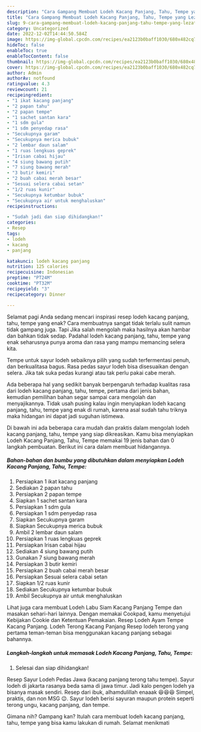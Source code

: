 ```yaml
---
description: "Cara Gampang Membuat Lodeh Kacang Panjang, Tahu, Tempe yang Lezat Sekali}"
title: "Cara Gampang Membuat Lodeh Kacang Panjang, Tahu, Tempe yang Lezat Sekali}"
slug: 9-cara-gampang-membuat-lodeh-kacang-panjang-tahu-tempe-yang-lezat-sekali
category: Uncategorized
date: 2022-12-02T14:44:50.584Z
image: https://img-global.cpcdn.com/recipes/ea2123b0baff1030/680x482cq70/lodeh-kacang-panjang-tahu-tempe-foto-resep-utama.jpg
hideToc: false
enableToc: true
enableTocContent: false
thumbnail: https://img-global.cpcdn.com/recipes/ea2123b0baff1030/680x482cq70/lodeh-kacang-panjang-tahu-tempe-foto-resep-utama.jpg
cover: https://img-global.cpcdn.com/recipes/ea2123b0baff1030/680x482cq70/lodeh-kacang-panjang-tahu-tempe-foto-resep-utama.jpg
author: Admin
authorAv: notfound
ratingvalue: 4.3
reviewcount: 21
recipeingredient:
- "1 ikat kacang panjang"
- "2 papan tahu"
- "2 papan tempe"
- "1 sachet santan kara"
- "1 sdm gula"
- "1 sdm penyedap rasa"
- "Secukupnya garam"
- "Secukupnya merica bubuk"
- "2 lembar daun salam"
- "1 ruas lengkuas geprek"
- "Irisan cabai hijau"
- "4 siung bawang putih"
- "7 siung bawang merah"
- "3 butir kemiri"
- "2 buah cabai merah besar"
- "Sesuai selera cabai setan"
- "1/2 ruas kunir"
- "Secukupnya ketumbar bubuk"
- "Secukupnya air untuk menghaluskan"
recipeinstructions:

- "Sudah jadi dan siap dihidangkan!"
categories:
- Resep
tags:
- lodeh
- kacang
- panjang

katakunci: lodeh kacang panjang 
nutrition: 125 calories
recipecuisine: Indonesian
preptime: "PT24M"
cooktime: "PT32M"
recipeyield: "3"
recipecategory: Dinner

---
```



Selamat pagi Anda sedang mencari inspirasi resep lodeh kacang panjang, tahu, tempe yang enak? Cara membuatnya sangat tidak terlalu sulit namun tidak gampang juga. Tapi Jika salah mengolah maka hasilnya akan hambar dan bahkan tidak sedap. Padahal lodeh kacang panjang, tahu, tempe yang enak seharusnya punya aroma dan rasa yang mampu memancing selera kita.


Tempe untuk sayur lodeh sebaiknya pilih yang sudah terfermentasi penuh, dan berkualitasa bagus. Rasa pedas sayur lodeh bisa disesuaikan dengan selera. Jika tak suka pedas kurangi atau tak perlu pakai cabe merah.

Ada beberapa hal yang sedikit banyak berpengaruh terhadap kualitas rasa dari lodeh kacang panjang, tahu, tempe, pertama dari jenis bahan, kemudian pemilihan bahan segar sampai cara mengolah dan menyajikannya. Tidak usah pusing kalau ingin menyiapkan lodeh kacang panjang, tahu, tempe yang enak di rumah, karena asal sudah tahu triknya maka hidangan ini dapat jadi suguhan istimewa.


Di bawah ini ada beberapa cara mudah dan praktis dalam mengolah lodeh kacang panjang, tahu, tempe yang siap dikreasikan. Kamu bisa menyiapkan Lodeh Kacang Panjang, Tahu, Tempe memakai 19 jenis bahan dan 0 langkah pembuatan. Berikut ini cara dalam membuat hidangannya.

<!--inarticleads1-->

##### Bahan-bahan dan bumbu yang dibutuhkan dalam menyiapkan Lodeh Kacang Panjang, Tahu, Tempe:

1. Persiapkan 1 ikat kacang panjang
1. Sediakan 2 papan tahu
1. Persiapkan 2 papan tempe
1. Siapkan 1 sachet santan kara
1. Persiapkan 1 sdm gula
1. Persiapkan 1 sdm penyedap rasa
1. Siapkan Secukupnya garam
1. Siapkan Secukupnya merica bubuk
1. Ambil 2 lembar daun salam
1. Persiapkan 1 ruas lengkuas geprek
1. Persiapkan Irisan cabai hijau
1. Sediakan 4 siung bawang putih
1. Gunakan 7 siung bawang merah
1. Persiapkan 3 butir kemiri
1. Persiapkan 2 buah cabai merah besar
1. Persiapkan Sesuai selera cabai setan
1. Siapkan 1/2 ruas kunir
1. Sediakan Secukupnya ketumbar bubuk
1. Ambil Secukupnya air untuk menghaluskan


Lihat juga cara membuat Lodeh Labu Siam Kacang Panjang Tempe dan masakan sehari-hari lainnya. Dengan memakai Cookpad, kamu menyetujui Kebijakan Cookie dan Ketentuan Pemakaian. Resep Lodeh Ayam Tempe Kacang Panjang. Lodeh Terong Kacang Panjang Resep lodeh terong yang pertama teman-teman bisa menggunakan kacang panjang sebagai bahannya. 

<!--inarticleads2-->

##### Langkah-langkah untuk memasak Lodeh Kacang Panjang, Tahu, Tempe:


1. Selesai dan siap dihidangkan!

Resep Sayur Lodeh Pedas Jawa (kacang panjang terong tahu tempe). Sayur lodeh di jakarta rasanya beda sama di jawa timur. Jadi kalo pengen lodeh ya bisanya masak sendiri. Resep dari ibuk, alhamdulillah enaaak 😆😆😆 Simpel, praktis, dan non MSG 😉. Sayur lodeh berisi sayuran maupun protein seperti terong ungu, kacang panjang, dan tempe. 

Gimana nih? Gampang kan? Itulah cara membuat lodeh kacang panjang, tahu, tempe yang bisa kamu lakukan di rumah. Selamat menikmati
